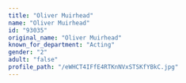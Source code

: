```yaml
---
title: "Oliver Muirhead"
name: "Oliver Muirhead"
id: "93035"
original_name: "Oliver Muirhead"
known_for_department: "Acting"
gender: "2"
adult: "false"
profile_path: "/eWHCT4IFfE4RTKnNVxSTSKfYBkC.jpg"
---
```

